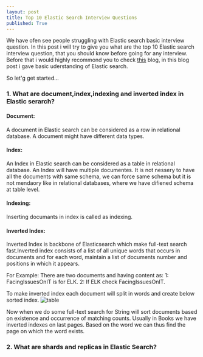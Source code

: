 ```yaml
---
layout: post
title: Top 10 Elastic Search Interview Questions
published: True
---
```


We have ofen see people struggling with Elastic search basic interview question. In this post i will try to give you what are the top
10 Elastic search interview question, that you should know before going for any interview. Before that i would highly recommond you to 
check [this](http://nitin-panwar.github.io/Elasticsearch-tutorial-for-beginners-using-Python/) blog, in this blog post i gave basic 
uderstanding of Elastic search. 

So let'g get started...


### 1.  What are document,index,indexing and inverted index in Elastic serarch?
#### Document: 
A document in Elastic search can be considered as a row in relational database. A document might have different data types. 

#### Index: 
An Index in Elastic search can be considered as a table in relational database. An Index will have multiple documentes. It is 
not nessery to have all the documents with same schema, we can force same schema but it is not mendaory like in relational 
databases, where we have difiened schema at table level. 

#### Indexing: 
Inserting documants in index is called as indexing. 

#### Inverted Index:
Inverted Index is backbone of Elasticsearch which make full-text search fast.Inverted index consists of a list of all unique words that occurs in documents and for each word, maintain a list of documents number and positions in which it appears.

For Example: There are two documents and having content as:
1: FacingIssuesOnIT is for ELK.
2: If ELK check FacingIssuesOnIT.

To make inverted index each document will split in words and create below sorted index.
![table](https://i.imgur.com/loapMVe.png)

Now when we do some full-text search for String will sort documents based on existence and occurrence of matching counts.
Usually in Books we have inverted indexes on last pages. Based on the word we can thus find the page on which the word exists.




### 2. What are shards and replicas in Elastic Search?
